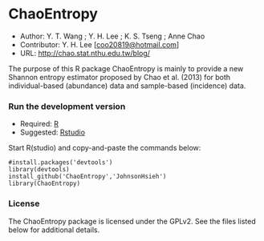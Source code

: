 ChaoEntropy
===========

- Author: Y. T. Wang ; Y. H. Lee ; K. S. Tseng ; Anne Chao
- Contributor: Y. H. Lee [coo20819@hotmail.com]
- URL: http://chao.stat.nthu.edu.tw/blog/

The purpose of this R package ChaoEntropy is mainly to provide a new Shannon entropy estimator proposed by Chao et al. (2013) for both individual-based (abundance) data and sample-based (incidence) data.

### Run the development version
- Required: [R](http://www.r-project.org/)
- Suggested: [Rstudio](http://www.rstudio.com/ide/download/)

Start R(studio) and copy-and-paste the commands below:

    #install.packages('devtools')
    library(devtools)
    install_github('ChaoEntropy','JohnsonHsieh')
    library(ChaoEntropy)

### License
The ChaoEntropy package is licensed under the GPLv2. See the files listed below for additional details.
